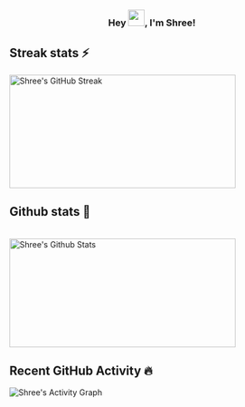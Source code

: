 <h3 align="center">
 Hey <img src="https://github.com/TheDudeThatCode/TheDudeThatCode/blob/master/Assets/Hi.gif" width="29">, I'm Shree!
</h3>

## Streak stats ⚡
  <a href="https://github.com/SHrEE-7/github-readme-streak-stats">
    <img title="🔥 Get streak stats for your profile at git.io/streak-stats" alt="Shree's GitHub Streak" src="https://github-readme-streak-stats.herokuapp.com/?user=SHrEE-7&theme=monokai-metallian&hide_border=true&title_color=FFDEB4"width="400" height="200"/>
  </a>

## Github stats 🌟
<p>
  <br/>
    <a><img alt="Shree's Github Stats" src="https://denvercoder1-github-readme-stats.vercel.app/api/?username=SHrEE-7&show_icons=true&count_private=true&theme=react&hide_border=true&bg_color=1F222E&title_color=F85D7F&icon_color=F8D866" width="400px" height="192px"/></a>
  <br/>

## Recent GitHub Activity 🔥
<a><img alt="Shree's Activity Graph" src="https://activity-graph.herokuapp.com/graph?username=SHrEE-7&bg_color=1F222E&color=F8D866&line=F85D7F&point=FFFFFF&hide_border=true" /></a>
